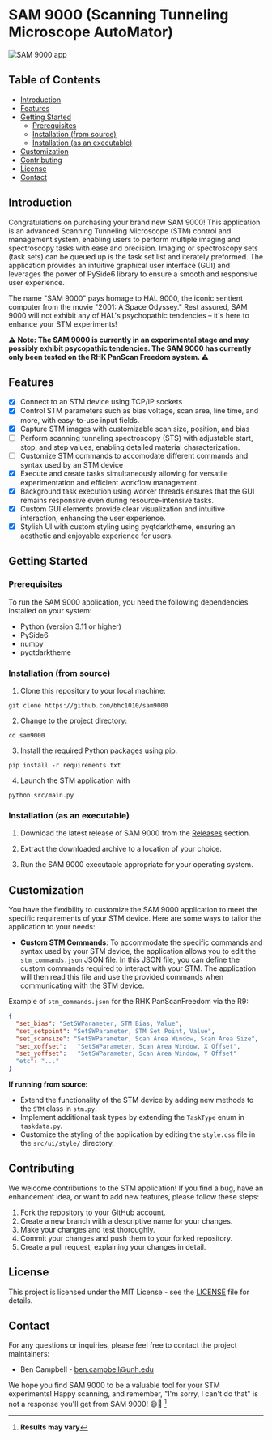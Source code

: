 # SAM 9000 (Scanning Tunneling Microscope AutoMator) 

![SAM 9000 app](https://github.com/bhc1010/sam9000/blob/master/sam_9000.PNG?raw=true)

## Table of Contents
- [Introduction](#introduction)
- [Features](#features)
- [Getting Started](#getting-started)
  - [Prerequisites](#prerequisites)
  - [Installation (from source)](#installation-from-source)
  - [Installation (as an executable)](#installation-as-an-executable)
- [Customization](#customization)
- [Contributing](#contributing)
- [License](#license)
- [Contact](#contact)


## Introduction
Congratulations on purchasing your brand new SAM 9000! 
This application is an advanced Scanning Tunneling Microscope (STM) control and management system, enabling users to perform multiple imaging and spectroscopy tasks with ease and precision. 
Imaging or spectroscopy sets (task sets) can be queued up is the task set list and iterately preformed.
The application provides an intuitive graphical user interface (GUI) and leverages the power of PySide6 library to ensure a smooth and responsive user experience.

The name "SAM 9000" pays homage to HAL 9000, the iconic sentient computer from the movie "2001: A Space Odyssey." Rest assured, SAM 9000 will not exhibit any of HAL's psychopathic tendencies – it's here to enhance your STM experiments!

**⚠️ Note: The SAM 9000 is currently in an experimental stage and may possibly exhibit psycopathic tendencies. The SAM 9000 has currently only been tested on the RHK PanScan Freedom system. ⚠️**

## Features

- [x] Connect to an STM device using TCP/IP sockets
- [x] Control STM parameters such as bias voltage, scan area, line time, and more, with easy-to-use input fields.
- [x] Capture STM images with customizable scan size, position, and bias
- [ ] Perform scanning tunneling spectroscopy (STS) with adjustable start, stop, and step values, enabling detailed material characterization.
- [ ] Customize STM commands to accomodate different commands and syntax used by an STM device
- [x] Execute and create tasks simultaneously allowing for versatile experimentation and efficient workflow management.
- [x] Background task execution using worker threads ensures that the GUI remains responsive even during resource-intensive tasks.
- [x] Custom GUI elements provide clear visualization and intuitive interaction, enhancing the user experience.
- [x] Stylish UI with custom styling using pyqtdarktheme, ensuring an aesthetic and enjoyable experience for users.

## Getting Started

### Prerequisites

To run the SAM 9000 application, you need the following dependencies installed on your system:

- Python (version 3.11 or higher)
- PySide6
- numpy
- pyqtdarktheme

### Installation (from source)

1. Clone this repository to your local machine:
```console
git clone https://github.com/bhc1010/sam9000

```
2. Change to the project directory:
```console
cd sam9000
```
3. Install the required Python packages using pip:
```console
pip install -r requirements.txt
```
4. Launch the STM application with
```console
python src/main.py
```
### Installation (as an executable)

1. Download the latest release of SAM 9000 from the [Releases](https://github.com/bhc1010/sam9000/releases) section.

2. Extract the downloaded archive to a location of your choice.

3. Run the SAM 9000 executable appropriate for your operating system.

## Customization

You have the flexibility to customize the SAM 9000 application to meet the specific requirements of your STM device. Here are some ways to tailor the application to your needs:

- **Custom STM Commands**: To accommodate the specific commands and syntax used by your STM device, the application allows you to edit the `stm_commands.json` JSON file. In this JSON file, you can define the custom commands required to interact with your STM. The application will then read this file and use the provided commands when communicating with the STM device.
  
Example of `stm_commands.json` for the RHK PanScanFreedom via the R9:

```json
{
  "set_bias": "SetSWParameter, STM Bias, Value",
  "set_setpoint": "SetSWParameter, STM Set Point, Value",
  "set_scansize": "SetSWParameter, Scan Area Window, Scan Area Size",
  "set_xoffset":   "SetSWParameter, Scan Area Window, X Offset",
  "set_yoffset":   "SetSWParameter, Scan Area Window, Y Offset"
  "etc": "..."
}
```
**If running from source:**
- Extend the functionality of the STM device by adding new methods to the `STM` class in `stm.py`.
- Implement additional task types by extending the `TaskType` enum in `taskdata.py`.
- Customize the styling of the application by editing the `style.css` file in the `src/ui/style/` directory.

## Contributing

We welcome contributions to the STM application! If you find a bug, have an enhancement idea, or want to add new features, please follow these steps:

1. Fork the repository to your GitHub account.
2. Create a new branch with a descriptive name for your changes.
3. Make your changes and test thoroughly.
4. Commit your changes and push them to your forked repository.
5. Create a pull request, explaining your changes in detail.

## License

This project is licensed under the MIT License - see the [LICENSE](LICENSE) file for details.

## Contact

For any questions or inquiries, please feel free to contact the project maintainers:

- Ben Campbell - [ben.campbell@unh.edu](mailto:ben.campbell@unh.edu)

We hope you find SAM 9000 to be a valuable tool for your STM experiments! Happy scanning, and remember, "I'm sorry, I can't do that" is not a response you'll get from SAM 9000! 😄🚀 [^1]
[^1]: **Results may vary**
